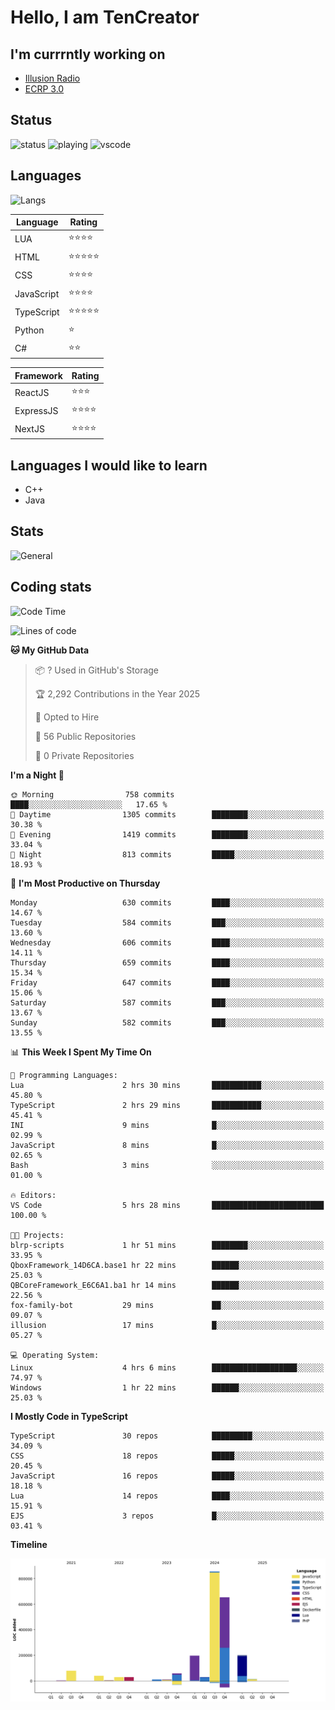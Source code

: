 # Hello, I am TenCreator

## I'm currrntly working on
- [Illusion Radio](https://illusionradio.co.uk/)
- [ECRP 3.0](http://github.com/Emerald-Coast-Roleplay/)

## Status
![status](https://api.statusbadges.me/badge/status/518334475038359555?simple=true&style=for-the-badge)
![playing](https://api.statusbadges.me/badge/playing/518334475038359555?style=for-the-badge)
![vscode](https://api.statusbadges.me/badge/vscode/518334475038359555?style=for-the-badge)

## Languages
![Langs](https://github-readme-stats.vercel.app/api/top-langs/?username=tencreator&layout=compact&theme=radical)


|Language|Rating|
|--------|------|
|LUA|⭐️⭐️⭐️⭐️|
|HTML|⭐️⭐️⭐️⭐️⭐️|
|CSS|⭐️⭐️⭐️⭐️|
|JavaScript|⭐️⭐️⭐️⭐️|
|TypeScript|⭐️⭐️⭐️⭐️⭐️|
|Python|⭐️|
|C#|⭐️⭐️ |

|Framework|Rating|
|--------|------|
|ReactJS|⭐️⭐️⭐|
|ExpressJS|⭐️⭐️⭐️⭐️|
|NextJS|⭐️⭐️⭐⭐️|

## Languages I would like to learn
- C++
- Java

## Stats
![General](https://github-readme-stats.vercel.app/api?username=tencreator&show_icons=true&theme=radical)

## Coding stats

<!--START_SECTION:waka-->
![Code Time](http://img.shields.io/badge/Code%20Time-541%20hrs%2013%20mins-blue)

![Lines of code](https://img.shields.io/badge/From%20Hello%20World%20I%27ve%20Written-2.2%20million%20lines%20of%20code-blue)

**🐱 My GitHub Data** 

> 📦 ? Used in GitHub's Storage 
 > 
> 🏆 2,292 Contributions in the Year 2025
 > 
> 💼 Opted to Hire
 > 
> 📜 56 Public Repositories 
 > 
> 🔑 0 Private Repositories 
 > 
**I'm a Night 🦉** 

```text
🌞 Morning                758 commits         ████░░░░░░░░░░░░░░░░░░░░░   17.65 % 
🌆 Daytime                1305 commits        ████████░░░░░░░░░░░░░░░░░   30.38 % 
🌃 Evening                1419 commits        ████████░░░░░░░░░░░░░░░░░   33.04 % 
🌙 Night                  813 commits         █████░░░░░░░░░░░░░░░░░░░░   18.93 % 
```
📅 **I'm Most Productive on Thursday** 

```text
Monday                   630 commits         ████░░░░░░░░░░░░░░░░░░░░░   14.67 % 
Tuesday                  584 commits         ███░░░░░░░░░░░░░░░░░░░░░░   13.60 % 
Wednesday                606 commits         ████░░░░░░░░░░░░░░░░░░░░░   14.11 % 
Thursday                 659 commits         ████░░░░░░░░░░░░░░░░░░░░░   15.34 % 
Friday                   647 commits         ████░░░░░░░░░░░░░░░░░░░░░   15.06 % 
Saturday                 587 commits         ███░░░░░░░░░░░░░░░░░░░░░░   13.67 % 
Sunday                   582 commits         ███░░░░░░░░░░░░░░░░░░░░░░   13.55 % 
```


📊 **This Week I Spent My Time On** 

```text
💬 Programming Languages: 
Lua                      2 hrs 30 mins       ███████████░░░░░░░░░░░░░░   45.80 % 
TypeScript               2 hrs 29 mins       ███████████░░░░░░░░░░░░░░   45.41 % 
INI                      9 mins              █░░░░░░░░░░░░░░░░░░░░░░░░   02.99 % 
JavaScript               8 mins              █░░░░░░░░░░░░░░░░░░░░░░░░   02.65 % 
Bash                     3 mins              ░░░░░░░░░░░░░░░░░░░░░░░░░   01.00 % 

🔥 Editors: 
VS Code                  5 hrs 28 mins       █████████████████████████   100.00 % 

🐱‍💻 Projects: 
blrp-scripts             1 hr 51 mins        ████████░░░░░░░░░░░░░░░░░   33.95 % 
QboxFramework_14D6CA.base1 hr 22 mins        ██████░░░░░░░░░░░░░░░░░░░   25.03 % 
QBCoreFramework_E6C6A1.ba1 hr 14 mins        ██████░░░░░░░░░░░░░░░░░░░   22.56 % 
fox-family-bot           29 mins             ██░░░░░░░░░░░░░░░░░░░░░░░   09.07 % 
illusion                 17 mins             █░░░░░░░░░░░░░░░░░░░░░░░░   05.27 % 

💻 Operating System: 
Linux                    4 hrs 6 mins        ███████████████████░░░░░░   74.97 % 
Windows                  1 hr 22 mins        ██████░░░░░░░░░░░░░░░░░░░   25.03 % 
```

**I Mostly Code in TypeScript** 

```text
TypeScript               30 repos            █████████░░░░░░░░░░░░░░░░   34.09 % 
CSS                      18 repos            █████░░░░░░░░░░░░░░░░░░░░   20.45 % 
JavaScript               16 repos            █████░░░░░░░░░░░░░░░░░░░░   18.18 % 
Lua                      14 repos            ████░░░░░░░░░░░░░░░░░░░░░   15.91 % 
EJS                      3 repos             █░░░░░░░░░░░░░░░░░░░░░░░░   03.41 % 
```



**Timeline**

![Lines of Code chart](https://raw.githubusercontent.com/tencreator/tencreator/main/assets/bar_graph.png)


<!--END_SECTION:waka-->
